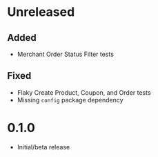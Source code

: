 # Unreleased

## Added
- Merchant Order Status Filter tests

## Fixed

- Flaky Create Product, Coupon, and Order tests
- Missing `config` package dependency

# 0.1.0

- Initial/beta release
